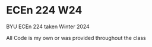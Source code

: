 # ECEn 224 W24
BYU ECEn 224 taken Winter 2024

All Code is my own or was provided throughout the class
